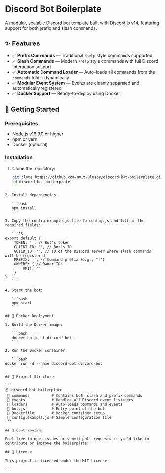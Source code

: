 # Discord Bot Boilerplate

A modular, scalable Discord bot template built with Discord.js v14, featuring support for both prefix and slash commands.

## ✨ Features

- ✅ **Prefix Commands** — Traditional `!help` style commands supported  
- ✅ **Slash Commands** — Modern `/help` style commands with full Discord interaction support  
- ✅ **Automatic Command Loader** — Auto-loads all commands from the `commands` folder dynamically  
- ✅ **Modular Event System** — Events are cleanly separated and automatically registered  
- ✅ **Docker Support** — Ready-to-deploy using Docker  

## 🚀 Getting Started

### Prerequisites

- Node.js v16.9.0 or higher  
- npm or yarn  
- Docker (optional)  

### Installation

1. Clone the repository:

   ```bash
   git clone https://github.com/umit-ulusoy/discord-bot-boilerplate.git
   cd discord-bot-boilerplate
````

2. Install dependencies:

   ```bash
   npm install
   ```

3. Copy the config.example.js file to config.js and fill in the required fields:

   ```JS
export default {
    TOKEN: '', // Bot's token
    CLIENT_ID: '', // Bot's ID
    GUILD_ID: '', // ID of the Discord server where slash commands will be registered
    PREFIX: '', // Command prefix (e.g., "!")
    OWNERS: { // Owner IDs
        UMIT: ''
    }
}
   ```

4. Start the bot:

   ```bash
   npm start
   ```

## 🐳 Docker Deployment

1. Build the Docker image:

   ```bash
   docker build -t discord-bot .
   ```

2. Run the Docker container:

   ```bash
docker run -d --name discord-bot discord-bot
   ```

## 📁 Project Structure

```
📦 discord-bot-boilerplate
 📂 commands          # Contains both slash and prefix commands
 📂 events            # Handles all Discord event listeners
 📂 loaders           # Auto-loads commands and events
 📄 bot.js            # Entry point of the bot
 📄 Dockerfile        # Docker container setup
 📄 config.example.js # Sample configuration file
```

## 🤝 Contributing

Feel free to open issues or submit pull requests if you'd like to contribute or improve the boilerplate!

## 📜 License

This project is licensed under the MIT License.

```

